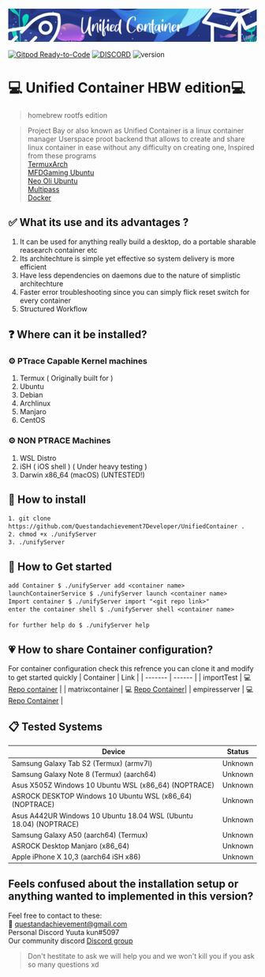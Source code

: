 ![Screenshot](Graphic_Material/BannerLogo.png "logo")

[![Gitpod Ready-to-Code](https://img.shields.io/badge/Gitpod-Ready--to--Code-blue?logo=gitpod)](https://gitpod.io/#https://github.com/Questandachievement7Developer/UnifiedContainer) 
[![DISCORD](https://img.shields.io/badge/Chat-On%20Discord-738BD7.svg?style=for-the-badge)](https://discord.gg/krVd2b9)
![version](https://img.shields.io/badge/alpha-0.05-green)
# :computer: Unified Container HBW edition:computer: 
> homebrew rootfs edition

> Project Bay or also known as Unified Container is a linux container manager Userspace proot backend that allows to create and share linux container in ease without any difficulty on creating one, Inspired from these programs <br>
[TermuxArch](https://github.com/SDRausty/TermuxArch) <br>
[MFDGaming Ubuntu](https://github.com/MFDGaming/ubuntu-in-termux) <br>
[Neo Oli Ubuntu](https://github.com/Neo-Oli/termux-ubuntu) <br>
[Multipass](https://github.com/canonical/multipass) <br>
[Docker](https://github.com/docker) <br>
## :white_check_mark: What its use and its advantages ?
1. It can be used for anything really build a desktop, do a portable sharable reasearch container etc
2. Its architechture is simple yet effective so system delivery is more efficient
3. Have less dependencies on daemons due to the nature of simplistic architechture
4. Faster error troubleshooting since you can simply flick reset switch for every container
5. Structured Workflow
##  :question: Where can it be installed?
### :gear: PTrace Capable Kernel machines
1. Termux ( Originally built for )
2. Ubuntu
3. Debian
4. Archlinux
5. Manjaro
6. CentOS
### :gear: NON PTRACE Machines
1. WSL Distro
2. iSH ( iOS shell ) ( Under heavy testing )
3. Darwin x86_64 (macOS) (UNTESTED!)



## :floppy_disk: How to install
```
1. git clone https://github.com/Questandachievement7Developer/UnifiedContainer .
2. chmod +x ./unifyServer 
3. ./unifyServer
```

## :battery: How to Get started
```
add Container $ ./unifyServer add <container name>
launchContainerService $ ./unifyServer launch <container name>
Import container $ ./unifyServer import "<git repo link>"
enter the container shell $ ./unifyServer shell <container name>

for further help do $ ./unifyServer help
```

## :heartpulse: How to share Container configuration?
For container configuration check this refrence
you can clone it and modify to get started quickly
| Container | Link | 
| ------- | ------ | 
|   importTest    |    :computer: [Repo container](https://github.com/Questandachievement7Developer/container_importExample)     |
| matrixcontainer | :computer: [Repo Container](https://github.com/Questandachievement7Developer/container_matrix)|
| empiresserver | :computer: [Repo Container](https://github.com/Questandachievement7Developer/containers_EmpiresandAllies) |

## :clipboard: Tested Systems

| Device | Status | 
| ------- | ------ | 
| Samsung Galaxy Tab S2  (Termux) (armv7l) | Unknown | 
| Samsung Galaxy Note 8 (Termux) (aarch64) | Unknown |
| Asus X505Z Windows 10 Ubuntu WSL (x86_64) (NOPTRACE) | Unknown |
| ASROCK DESKTOP Windows 10 Ubuntu WSL (x86_64) (NOPTRACE) | Unknown  |
| Asus A442UR  Windows 10 Ubuntu 18.04 WSL (Ubuntu 18.04) (NOPTRACE)      | Unknown |
| Samsung Galaxy A50 (aarch64) (Termux) | Unknown |
| ASROCK Desktop Manjaro (x86_64) | Unknown |
| Apple iPhone X 10,3 (aarch64 iSH x86) | Unknown |

## Feels confused about the installation setup or anything wanted to implemented in this version?
Feel free to contact to these: <br>
:email: questandachievement@gmail.com  <br>
Personal Discord Yuuta kun#5097 <br>
Our community discord [Discord group](https://discord.gg/krVd2b9)
> Don't hestitate to ask we will help you and we won't kill you if you ask so many questions xd

